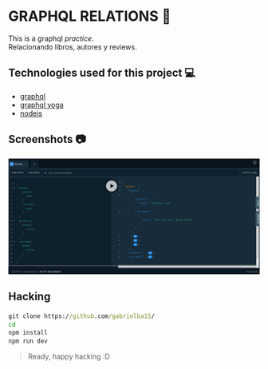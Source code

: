 # GRAPHQL RELATIONS :rocket:

This is a graphql *practice*.  
Relacionando libros, autores y reviews.

## Technologies used for this project :computer:

- [graphql](https://graphql.org/)
- [graphql yoga](https://www.npmjs.com/package/graphql-yoga/v/0.1.0)
- [nodejs](https://nodejs.org/en/)

## Screenshots :camera:

![principal](docs/principal.png)

## Hacking 

```cmd
git clone https://github.com/gabrielba15/ 
cd 
npm install  
npm run dev
```

> Ready, happy hacking :D
